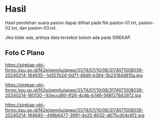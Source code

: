 # Hasil

Hasil perolehan suara paslon dapat dilihat pada file paslon-01.txt, paslon-02.txt, dan paslon-03.txt.

Jika tidak ada, artinya data tersebut belum ada pada SIREKAP.

## Foto C Plano

https://sirekap-obj-formc.kpu.go.id/f42e/pemilu/ppwp/31/74/07/10/08/3174071008036-20240214-184935--1d357b24-0d71-49d9-b384-3b23184d815a.jpg

https://sirekap-obj-formc.kpu.go.id/f42e/pemilu/ppwp/31/74/07/10/08/3174071008036-20240214-160130--92eccd80-ff26-4c4b-b746-568f27842972.jpg

https://sirekap-obj-formc.kpu.go.id/f42e/pemilu/ppwp/31/74/07/10/08/3174071008036-20240214-184940--498b6477-3991-4e25-8032-d675cd04c6f2.jpg
